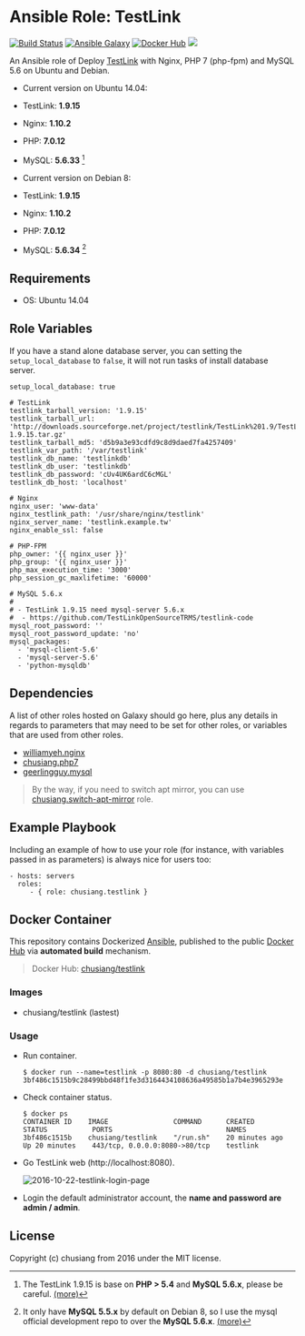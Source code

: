 # Ansible Role: TestLink

[![Build Status](https://travis-ci.org/chusiang/testlink.ansible.role.svg?branch=master)](https://travis-ci.org/chusiang/testlink.ansible.role) [![Ansible Galaxy](https://img.shields.io/badge/role-testlink-blue.svg)](https://galaxy.ansible.com/chusiang/testlink/) [![Docker Hub](https://img.shields.io/badge/docker-testlink-blue.svg)](https://hub.docker.com/r/chusiang/testlink/) [![](https://images.microbadger.com/badges/image/chusiang/testlink.svg)](https://microbadger.com/images/chusiang/testlink "Get your own image badge on microbadger.com")

An Ansible role of Deploy [TestLink][testlink_website] with Nginx, PHP 7 (php-fpm) and MySQL 5.6 on Ubuntu and Debian.

- Current version on Ubuntu 14.04:
 - TestLink: **1.9.15**
 - Nginx: **1.10.2**
 - PHP: **7.0.12**
 - MySQL: **5.6.33** [^1]

- Current version on Debian 8:
 - TestLink: **1.9.15**
 - Nginx: **1.10.2**
 - PHP: **7.0.12**
 - MySQL: **5.6.34** [^2] 

[testlink_website]: http://www.testlink.org/

## Requirements

- OS: Ubuntu 14.04

## Role Variables

If you have a stand alone database server, you can setting the `setup_local_database` to `false`, it will not run tasks of install database server.

```
setup_local_database: true

# TestLink
testlink_tarball_version: '1.9.15'
testlink_tarball_url: 'http://downloads.sourceforge.net/project/testlink/TestLink%201.9/TestLink%201.9.15/testlink-1.9.15.tar.gz'
testlink_tarball_md5: 'd5b9a3e93cdfd9c8d9daed7fa4257409'
testlink_var_path: '/var/testlink'
testlink_db_name: 'testlinkdb'
testlink_db_user: 'testlinkdb'
testlink_db_password: 'cUv4UK6ardC6cMGL'
testlink_db_host: 'localhost'

# Nginx
nginx_user: 'www-data'
nginx_testlink_path: '/usr/share/nginx/testlink'
nginx_server_name: 'testlink.example.tw'
nginx_enable_ssl: false

# PHP-FPM
php_owner: '{{ nginx_user }}'
php_group: '{{ nginx_user }}'
php_max_execution_time: '3000'
php_session_gc_maxlifetime: '60000'

# MySQL 5.6.x
#
# - TestLink 1.9.15 need mysql-server 5.6.x
#  - https://github.com/TestLinkOpenSourceTRMS/testlink-code
mysql_root_password: ''
mysql_root_password_update: 'no'
mysql_packages:
  - 'mysql-client-5.6'
  - 'mysql-server-5.6'
  - 'python-mysqldb'
```

## Dependencies

A list of other roles hosted on Galaxy should go here, plus any details in regards to parameters that may need to be set for other roles, or variables that are used from other roles.

- [williamyeh.nginx](https://galaxy.ansible.com/williamyeh/nginx/)
- [chusiang.php7](https://galaxy.ansible.com/chusiang/php7/)
- [geerlingguy.mysql](https://galaxy.ansible.com/geerlingguy/mysql/)

> By the way, if you need to switch apt mirror, you can use [chusiang.switch-apt-mirror](https://galaxy.ansible.com/chusiang/switch-apt-mirror) role.

## Example Playbook

Including an example of how to use your role (for instance, with variables passed in as parameters) is always nice for users too:

    - hosts: servers
      roles:
         - { role: chusiang.testlink }

## Docker Container

This repository contains Dockerized [Ansible](https://github.com/ansible/ansible), published to the public [Docker Hub](https://hub.docker.com/) via **automated build** mechanism.

> Docker Hub: [chusiang/testlink](https://hub.docker.com/r/chusiang/testlink/)

### Images

- chusiang/testlink (lastest)

### Usage

- Run container.

    ```
    $ docker run --name=testlink -p 8080:80 -d chusiang/testlink
    3bf486c1515b9c28499bbd48f1fe3d3164434108636a49585b1a7b4e3965293e
    ```

- Check container status.

    ```
    $ docker ps
    CONTAINER ID    IMAGE                COMMAND      CREATED           STATUS           PORTS                            NAMES
    3bf486c1515b    chusiang/testlink    "/run.sh"    20 minutes ago    Up 20 minutes    443/tcp, 0.0.0.0:8080->80/tcp    testlink
    ```

- Go TestLink web (http://localhost:8080).

    ![2016-10-22-testlink-login-page](https://cloud.githubusercontent.com/assets/219066/19607220/eab4c16a-97fa-11e6-97e1-04869b724673.png)

- Login the default administrator account, the **name and password are admin / admin**. 


## License

Copyright (c) chusiang from 2016 under the MIT license.


[^1]: The TestLink 1.9.15 is base on **PHP > 5.4** and **MySQL 5.6.x**, please be careful. [(more)](https://github.com/TestLinkOpenSourceTRMS/testlink-code/blob/testlink_1_9/README)

[^2]: It only have **MySQL 5.5.x** by default on Debian 8, so I use the mysql official development repo to over the **MySQL 5.6.x**. [(more)](https://github.com/chusiang/testlink.ansible.role/issues/6) 
